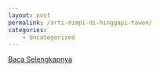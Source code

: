 ```yaml
---
layout: post
permalink: /arti-mimpi-di-hinggapi-tawon/
categories:
    - Uncategorized
---
```


[Baca Selengkapnya](/10)